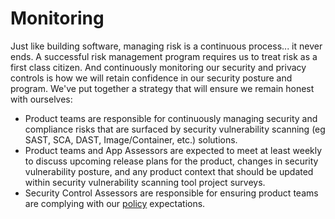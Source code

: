 # Monitoring

Just like building software, managing risk is a continuous process... it never ends. A successful risk management 
program requires us to treat risk as a first class citizen. And continuously monitoring our security and privacy 
controls is how we will retain confidence in our security posture and program. We've put together a strategy that will 
ensure we remain honest with ourselves:

- Product teams are responsible for continuously managing security and compliance risks that are surfaced by security vulnerability scanning (eg SAST, SCA, DAST, Image/Container, etc.) solutions.
- Product teams and App Assessors are expected to meet at least weekly to discuss upcoming release plans for the product, changes in security vulnerability posture, and any product context that should be updated within security vulnerability scanning tool project surveys. 
- Security Control Assessors are responsible for ensuring product teams are complying with our [policy](policy.md) expectations.

